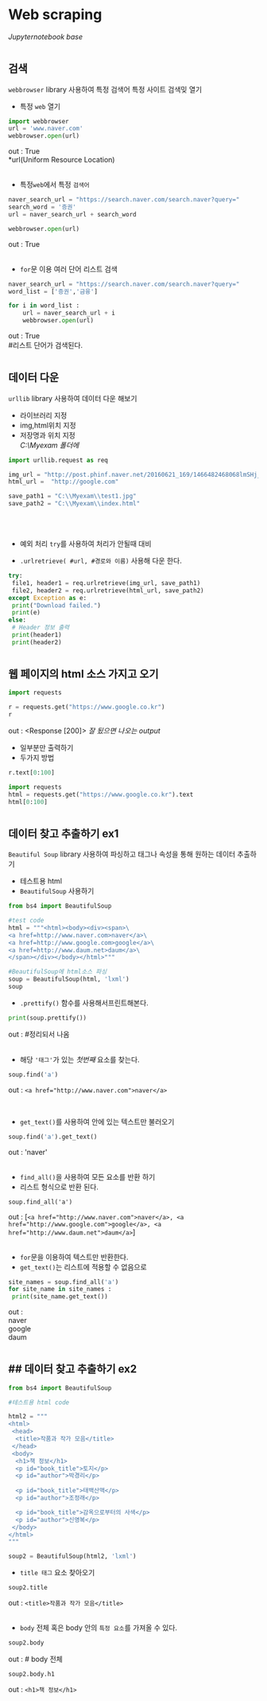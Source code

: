# Web scraping 
_Jupyternotebook base_
#
## 검색
 `webbrowser` library 사용하여
특정 검색어 특정 사이트 검색밎 열기
- 특정 `web` 열기
```python
import webbrowser
url = 'www.naver.com'
webbrowser.open(url)
```
out : True\
*url(Uniform Resource Location)
<br><br>
+ 특정`web`에서 특정 `검색어`
```py
naver_search_url = "https://search.naver.com/search.naver?query="
search_word = '증권'
url = naver_search_url + search_word

webbrowser.open(url)
```
out : True
<br><br>
+ `for`문 이용 여러 단어 리스트 검색 
```py
naver_search_url = "https://search.naver.com/search.naver?query="
word_list = ['증권','금융']

for i in word_list :
    url = naver_search_url + i
    webbrowser.open(url)
```
out : True\
#리스트 단어가 검색된다.
#
## 데이터 다운
 `urllib` library 사용하여 데이터 다운 해보기
- 라이브러리 지정
- img,html위치 지정
- 저장명과 위치 지정\
_C:\\Myexam 폴더에_
```py
import urllib.request as req

img_url = "http://post.phinf.naver.net/20160621_169/1466482468068lmSHj_JPEG/If7GeIbOPZuYwI-GI3xU7ENRrlfI.jpg"
html_url =  "http://google.com"

save_path1 = "C:\\Myexam\\test1.jpg"
save_path2 = "C:\\Myexam\\index.html"
```
<br><br>
+ 예외 처리 `try`를 사용하여 처리가 안될때 대비

- `.urlretrieve( #url, #경로와 이름)` 사용해 다운 한다.

```py
try:
 file1, header1 = req.urlretrieve(img_url, save_path1)
 file2, header2 = req.urlretrieve(html_url, save_path2)
except Exception as e:
 print("Download failed.")
 print(e)
else:
 # Header 정보 출력
 print(header1)
 print(header2)

```
#
## 웹 페이지의 html 소스 가지고 오기

```py
import requests

r = requests.get("https://www.google.co.kr")
r
```
out : <Response [200]> _잘 됬으면 나오는 output_

- 일부분만 출력하기
- 두가지 방법
```py
r.text[0:100]
```
```py
import requests
html = requests.get("https://www.google.co.kr").text
html[0:100]
```
#
## 데이터 찾고 추출하기 ex1
`Beautiful Soup` library 사용하여 파싱하고 태그나 속성을 통해 원하는 데이터 추출하기

- 테스트용 html
- `BeautifulSoup` 사용하기
```py
from bs4 import BeautifulSoup

#test code
html = """<html><body><div><span>\
<a href=http://www.naver.com>naver</a>\
<a href=http://www.google.com>google</a>\
<a href=http://www.daum.net>daum</a>\
</span></div></body></html>"""

#BeautifulSoup에 html소스 파싱
soup = BeautifulSoup(html, 'lxml')
soup
```

+ `.prettify()` 함수를 사용해서프린트해본다.
```py
print(soup.prettify())
```
out : #정리되서 나옴
<br><br>
- 해당 `'태그'`가 있는 _첫번째_ 요소를 찾는다.
```py
soup.find('a')
```
out : `<a href="http://www.naver.com">naver</a>`

<br>

+ `get_text()`를 사용하여 안에 있는 텍스트만 불러오기
```py
soup.find('a').get_text()
```
out : 'naver'
<br><br>
- `find_all()`을 사용하여 모든 요소를 반환 하기
- 리스트 형식으로 반환 된다.
```
soup.find_all('a')
```
out : [`<a href="http://www.naver.com">naver</a>,
 <a href="http://www.google.com">google</a>,
 <a href="http://www.daum.net">daum</a>`]
 <br><br>
 - `for`문을 이용하여 텍스트만 반환한다.
 - `get_text()`는 리스트에 적용할 수 없음으로
 ```py
site_names = soup.find_all('a')
for site_name in site_names :
  print(site_name.get_text())
```
out : \
naver\
google\
daum
#
## ## 데이터 찾고 추출하기 ex2
```py
from bs4 import BeautifulSoup

#테스트용 html code

html2 = """
<html>
 <head>
  <title>작품과 작가 모음</title>
 </head>
 <body>
  <h1>책 정보</h1>
  <p id="book_title">토지</p>
  <p id="author">박경리</p>
  
  <p id="book_title">태백산맥</p>
  <p id="author">조정래</p>

  <p id="book_title">감옥으로부터의 사색</p>
  <p id="author">신영복</p>
 </body>
</html>
"""

soup2 = BeautifulSoup(html2, 'lxml')
```

- `title 태그` 요소 찾아오기
```py
soup2.title
```
out : `<title>작품과 작가 모음</title>`
<br><br>
- `body` 전체 혹은 body 안의 `특정 요소`를 가져올 수 있다.
```py
soup2.body
```
out : # body 전체
```py
soup2.body.h1
```
out : `<h1>책 정보</h1>`
